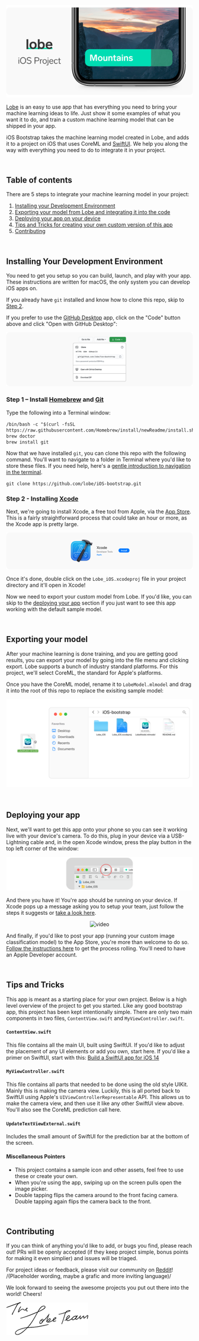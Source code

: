 <div style="text-align:center"><img src="https://github.com/lobe/iOS-bootstrap/raw/newReadme/assets/header.png" /></div>

[Lobe](http://lobe.ai/) is an easy to use app that has everything you need to bring your machine learning ideas to life. Just show it some examples of what you want it to do, and train a custom machine learning model that can be shipped in your app.

iOS Bootstrap takes the machine learning model created in Lobe, and adds it to a project on iOS that uses CoreML and [SwiftUI](https://developer.apple.com/xcode/swiftui/). We help you along the way with everything you need to do to integrate it in your project.

<br />

## Table of contents

There are 5 steps to integrate your machine learning model in your project:

1. [Installing your Development Environment](#installing-your-development-environment)
2. [Exporting your model from Lobe and integrating it into the code](#exporting-your-model)
3. [Deploying your app on your device](#deploying-your-app)
4. [Tips and Tricks for creating your own custom version of this app](#tips-and-tricks)
5. [Contributing](#contributing)

<br />

## Installing Your Development Environment

You need to get you setup so you can build, launch, and play with your app. These instructions are written for macOS, the only system you can develop iOS apps on.

If you already have `git` installed and know how to clone this repo, skip to [Step 2](#step-2---installing-xcode).

If you prefer to use the [GitHub Desktop](https://desktop.github.com) app, click on the "Code" button above and click "Open with GitHub Desktop":

![](https://github.com/lobe/iOS-bootstrap/raw/newReadme/assets/downloadProject.png)

### Step 1 – Install [Homebrew](http://brew.sh/) and [Git](https://git-scm.com)

Type the following into a Terminal window:

```shell
/bin/bash -c "$(curl -fsSL https://raw.githubusercontent.com/Homebrew/install/newReadme/install.sh)"
brew doctor
brew install git
```

Now that we have installed `git`, you can clone this repo with the following command. You'll want to navigate to a folder in Terminal where you'd like to store these files. If you need help, here's a [gentle introduction to navigation in the terminal](http//www.youtube.com/watch?v=zw7Nd67_aFw).

```shell
git clone https://github.com/lobe/iOS-bootstrap.git
```

### Step 2 - Installing [Xcode](https://apps.apple.com/us/app/xcode/id497799835?mt=12)

Next, we're going to install Xcode, a free tool from Apple, via the [App Store](https://apps.apple.com/us/app/xcode/id497799835?mt=12). This is a fairly straightforward process that could take an hour or more, as the Xcode app is pretty large.

![Screenshot of XCode installation](https://github.com/lobe/iOS-bootstrap/raw/newReadme/assets/xcodeDownload.png)

Once it's done, double click on the `Lobe_iOS.xcodeproj` file in your project directory and it'll open in Xcode!

Now we need to export your custom model from Lobe. If you'd like, you can skip to the [deploying your app](#deploying-your-app) section if you just want to see this app working with the default sample model.

<br />

## Exporting your model

After your machine learning is done training, and you are getting good results, you can export your model by going into the file menu and clicking export. Lobe supports a bunch of industry standard platforms. For this project, we'll select CoreML, the standard for Apple's platforms.

Once you have the CoreML model, rename it to `LobeModel.mlmodel` and drag it into the root of this repo to replace the exisiting sample model:

![Illustration of Finder](https://github.com/lobe/iOS-bootstrap/raw/newReadme/assets/modeldrag.png)

<br />

## Deploying your app

Next, we'll want to get this app onto your phone so you can see it working live with your device's camera. To do this, plug in your device via a USB-Lightning cable and, in the open Xcode window, press the play button in the top left corner of the window:

![Screenshot of Xcode](https://github.com/lobe/iOS-bootstrap/raw/newReadme/assets/Xcode%20Play%20Button.png)

And there you have it! You're app should be running on your device. If Xcode pops up a message asking you to setup your team, just follow the steps it suggests or [take a look here](https://stackoverflow.com/questions/40475094/how-to-specify-development-team-in-xcode#40476567).

<p align="center">
  <img height='500px' src="https://github.com/lobe/iOS-bootstrap/raw/newReadme/assets/iphone-video.gif" alt="video"/>
</p>

And finally, if you'd like to post your app (running your custom image classification model) to the App Store, you're more than welcome to do so. [Follow the instructions here](https://developer.apple.com/app-store/submitting/) to get the process rolling. You'll need to have an Apple Developer account.

<br />

## Tips and Tricks

This app is meant as a starting place for your own project. Below is a high level overview of the project to get you started. Like any good bootstrap app, this project has been kept intentionally simple. There are only two main components in two files, `ContentView.swift` and `MyViewController.swift`.

#### `ContentView.swift`

This file contains all the main UI, built using SwiftUI. If you'd like to adjust the placement of any UI elements or add you own, start here. If you'd like a primer on SwiftUI, start with this: [Build a SwiftUI app for iOS 14](https://designcode.io/swiftui2-course)

#### `MyViewController.swift`

This file contains all parts that needed to be done using the old style UIKit. Mainly this is making the camera view. Luckily, this is all ported back to SwiftUI using Apple's `UIViewControllerRepresentable` API. This allows us to make the camera view, and then use it like any other SwiftUI view above. You'll also see the CoreML prediction call here.

#### `UpdateTextViewExternal.swift`

Includes the small amount of SwiftUI for the prediction bar at the bottom of the screen.

#### Miscellaneous Pointers

- This project contains a sample icon and other assets, feel free to use these or create your own.
- When you're using the app, swiping up on the screen pulls open the image picker.
- Double tapping flips the camera around to the front facing camera. Double tapping again flips the camera back to the front.

<br />

## Contributing

If you can think of anything you'd like to add, or bugs you find, please reach out! PRs will be openly accepted (if they keep project simple, bonus points for making it even simplier) and issues will be triaged.

For project ideas or feedback, please visit our community on [Reddit](https://www.reddit.com/r/Lobe/)! /(Placeholder wording, maybe a grafic and more inviting language)/

We look forward to seeing the awesome projects you put out there into the world! Cheers!

![team sig](https://github.com/lobe/iOS-bootstrap/raw/newReadme/assets/lobeteam.png)
